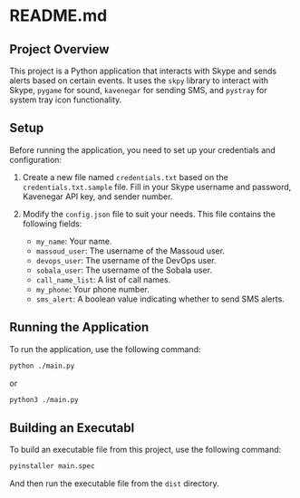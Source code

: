 # README.md

## Project Overview

This project is a Python application that interacts with Skype and sends alerts based on certain events. It uses the `skpy` library to interact with Skype, `pygame` for sound, `kavenegar` for sending SMS, and `pystray` for system tray icon functionality.

## Setup

Before running the application, you need to set up your credentials and configuration:

1. Create a new file named `credentials.txt` based on the `credentials.txt.sample` file. Fill in your Skype username and password, Kavenegar API key, and sender number.

2. Modify the `config.json` file to suit your needs. This file contains the following fields:
    - `my_name`: Your name.
    - `massoud_user`: The username of the Massoud user.
    - `devops_user`: The username of the DevOps user.
    - `sobala_user`: The username of the Sobala user.
    - `call_name_list`: A list of call names.
    - `my_phone`: Your phone number.
    - `sms_alert`: A boolean value indicating whether to send SMS alerts.

## Running the Application

To run the application, use the following command:

```bash
python ./main.py
```
or
```bash
python3 ./main.py
```

## Building an Executabl

To build an executable file from this project, use the following command:

```bash
pyinstaller main.spec
```
And then run the executable file from the `dist` directory.